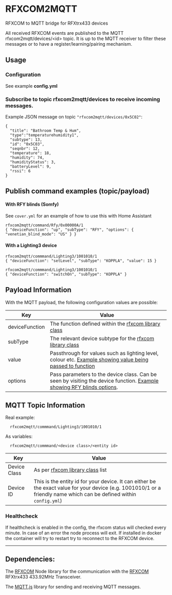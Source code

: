 # RFXCOM2MQTT
RFXCOM to MQTT bridge for RFXtrx433 devices

All received RFXCOM events are published to the MQTT rfxcom2mqtt/devices/\<id\> topic.
It is up to the MQTT receiver to filter these messages or to have a register/learning/pairing mechanism.

## Usage

### Configuration

See example **config.yml**


### Subscribe to topic **rfxcom2mqtt/devices** to receive incoming messages.

Example JSON message on topic `"rfxcom2mqtt/devices/0x5C02"`:

    {
      "title": "Bathroom Temp & Hum",
      "type":"temperaturehumidity1",
      "subtype": 13,
      "id": "0x5C03",
      "seqnbr": 12,
      "temperature": 18,
      "humidity": 74,
      "humidityStatus": 3,
      "batteryLevel": 9,
      "rssi": 6
    }

## Publish command examples (topic/payload)

#### With RFY blinds (Somfy)
See `cover.yml` for an example of how to use this with Home Assistant

    rfxcom2mqtt/command/Rfy/0x00000A/1
    { "deviceFunction": "up", "subType": "RFY", "options": { "venetian_blind_mode": "US" } }

#### With a Lighting3 device
    rfxcom2mqtt/commmand/Lighting3/1001010/1
    { "deviceFunction": "setLevel", "subType": "KOPPLA", "value": 15 }

    rfxcom2mqtt/commmand/Lighting3/1001010/1
    { "deviceFunction": "switchOn", "subType": "KOPPLA" }


## Payload Information
With the MQTT payload, the following configuration values are possible:

| Key | Value |
| --- | ----------- |
| deviceFunction | The function defined within the [rfxcom library class](https://github.com/rfxcom/node-rfxcom/blob/master/DeviceCommands.md) |
| subType | The relevant device subtype for the [rfxcom library class](https://github.com/rfxcom/node-rfxcom/blob/master/DeviceCommands.md) |
| value | Passthrough for values such as lighting level, colour etc. [Example showing value being passed to function](https://github.com/rfxcom/node-rfxcom/blob/master/lib/lighting3.js#L75) |
| options | Pass parameters to the device class. Can be seen by visiting the device function. [Example showing RFY blinds options](https://github.com/rfxcom/node-rfxcom/blob/master/lib/rfy.js). |

## MQTT Topic Information
Real example:

      rfxcom2mqtt/commmand/Lighting3/1001010/1

As variables:

      rfxcom2mqtt/commmand/<device class>/<entity id>


| Key | Value |
| --- | ----------- |
| Device Class | As per [rfxcom library class](https://github.com/rfxcom/node-rfxcom/blob/master/DeviceCommands.md) list
| Device ID | This is the entity id for your device. It can either be the exact value for your device (e.g. 1001010/1 or a friendly name which can be defined within `config.yml`) |

### Healthcheck

If healthcheck is enabled in the config, the rfxcom status will checked every minute.
In case of an error the node process will exit.
If installed in docker the container will try to restart try to reconnect to the RFXCOM device.

----

## Dependencies:

The [RFXCOM](https://github.com/rfxcom/node-rfxcom) Node library for the communication with the [RFXCOM](http://www.rfxcom.com) RFXtrx433 433.92MHz Transceiver.

The [MQTT.js](https://github.com/mqttjs/MQTT.js) library for sending and receiving MQTT messages.
